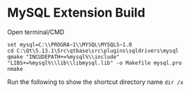 # MySQL Extension Build
 
Open terminal/CMD


```
set mysql=C:\\PROGRA~1\\MYSQL\MYSQLS~1.0
cd C:\Qt\5.13.1\Src\qtbase\src\plugins\sqldrivers\mysql
qmake "INCUDEPATH+=%mysql%\\include" "LIBS+=%mysql%\\lib\\libmysql.lib" -o Makefile mysql.pro
nmake
```

Run the following to show the shortcut directory name
`dir /x`
